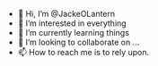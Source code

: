 - 👋 Hi, I’m @JackeOLantern
- 👀 I’m interested in everything
- 🌱 I’m currently learning things
- 💞️ I’m looking to collaborate on ...
- 📫 How to reach me is to rely upon.

<!---
JackeOLantern/JackeOLantern is a ✨ special ✨ repository because its `README.md` (this file) appears on your GitHub profile.
You can click the Preview link to take a look at your changes.
--->
